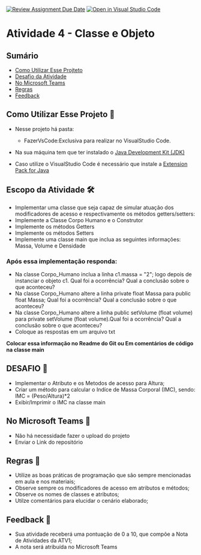 [![Review Assignment Due Date](https://classroom.github.com/assets/deadline-readme-button-22041afd0340ce965d47ae6ef1cefeee28c7c493a6346c4f15d667ab976d596c.svg)](https://classroom.github.com/a/RPHb6JFs)
[![Open in Visual Studio Code](https://classroom.github.com/assets/open-in-vscode-2e0aaae1b6195c2367325f4f02e2d04e9abb55f0b24a779b69b11b9e10269abc.svg)](https://classroom.github.com/online_ide?assignment_repo_id=20968392&assignment_repo_type=AssignmentRepo)
# Atividade 4 - Classe e Objeto



## Sumário 
- [Como Utilizar Esse Projteto](#como-utilizar-esse-projeto-)
- [Desafio da Atividade](#desafio-da-atividade-)
- [No Microsoft Teams](#no-microsoft-teams--)
- [Regras](#regras-)
- [Feedback](#feedback-)

## Como Utilizar Esse Projeto 📁

- Nesse projeto há  pasta:
    - FazerVsCode:Exclusiva para realizar no VisualStudio Code. 

- Na sua máquina tem que ter instalado o <a href="https://www.oracle.com/br/java/technologies/downloads/" target="_blank">Java Development Kit (JDK) </a> 
- Caso utilize o VisualStudio Code é necessário que instale a <a href="https://marketplace.visualstudio.com/items?itemName=vscjava.vscode-java-pack" target="_blank">Extension Pack for Java</a>


## Escopo da Atividade 🛠️

- Implementar uma classe que seja capaz de simular atuação dos modificadores de acesso e respectivamente os métodos getters/setters: 
- Implemente a Classe Corpo Humano e o Construtor  
- Implemente os métodos Getters
- Implemente os métodos Setters
- Implemente uma classe main que inclua as seguintes informações: Massa, Volume e Densidade



### Após essa implementação responda:

- Na classe Corpo_Humano inclua a linha c1.massa = "2"; logo depois de instanciar o objeto c1. Qual foi a ocorrência? Qual a conclusão sobre o que aconteceu?
- Na classe Corpo_Humano altere a linha private float Massa para public float Massa; Qual foi a ocorrência? Qual a conclusão sobre o que aconteceu?
- Na classe Corpo_Humano altere a linha public setVolume (float volume) para private setVolume (float volume).Qual foi a ocorrência? Qual a conclusão sobre o que aconteceu?
- Coloque as respostas em um arquivo txt

<b>Colocar essa informação no Readme do Git ou Em comentários de código na classe main </b>


## DESAFIO 🚀

- Implementar o Atributo e os Metodos de acesso para Altura;
- Criar um método para calcular o Indíce de Massa Corporal (IMC), sendo: IMC = (Peso/Altura)*2
- Exibir/Imprimir o IMC na classe main


## No Microsoft Teams  👥

- Não há necessidade fazer o upload do projeto 
- Enviar o Link do repositório

## Regras 📄

- Utilize as boas práticas de programação que são sempre mencionadas em aula e nos materiais; 
- Observe sempre os modificadores de acesso em atributos e métodos;
- Observe os nomes de classes e atributos;
- Utilze comentários para elucidar o cenário elaborado;

## Feedback 📨
-  Sua atividade receberá uma pontuação de 0 a 10, que compõe a Nota de Atividades da ATV1;
-  A nota será atribuída no Microsoft Teams
